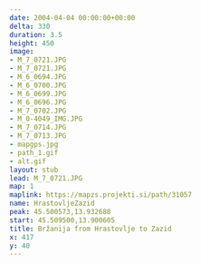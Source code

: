```yaml
---
date: 2004-04-04 00:00:00+00:00
delta: 330
duration: 3.5
height: 450
image:
- M_7_0721.JPG
- M_7_0721.JPG
- M_6_0694.JPG
- M_6_0700.JPG
- M_6_0699.JPG
- M_6_0696.JPG
- M_7_0702.JPG
- M_0-4049_IMG.JPG
- M_7_0714.JPG
- M_7_0713.JPG
- mapgps.jpg
- path_1.gif
- alt.gif
layout: stub
lead: M_7_0721.JPG
map: 1
maplink: https://mapzs.projekti.si/path/31057
name: HrastovljeZazid
peak: 45.500573,13.932688
start: 45.509500,13.900605
title: Bržanija from Hrastovlje to Zazid
x: 417
y: 40
---
```

